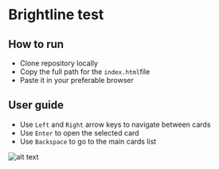 # Brightline test

## How to run

- Clone repository locally
- Copy the full path for the `index.html`file
- Paste it in your preferable browser

## User guide

- Use `Left` and `Right` arrow keys to navigate between cards
- Use `Enter` to open the selected card
- Use `Backspace` to go to the main cards list

![alt text](https://github.com/[username]/[reponame]/blob/[branch]/image.jpg?raw=true)
